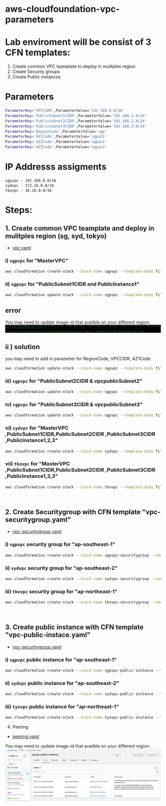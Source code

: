 # aws-cloudfoundation-vpc-parameters

# Lab enviroment will be consist of 3 CFN templates: 
1. Create common VPC teamplate to deploy in mulitples region 
2. Create Security groups
3. Create Public instances

# Parameters 
```bash
ParameterKey='VPCCIDR',ParameterValue='192.168.0.0/16'
ParameterKey='PublicSubnet1CIDR',ParameterValue='192.168.1.0/24'
ParameterKey='PublicSubnet2CIDR',ParameterValue='192.168.2.0/24'
ParameterKey='PublicSubnet3CIDR',ParameterValue='192.168.3.0/24'
ParameterKey='RegionCode',ParameterValue='sgp'
ParameterKey='AZ1Code',ParameterValue='sgpaz1'
ParameterKey='AZ2Code',ParameterValue='sgpaz2'
ParameterKey='AZ3Code',ParameterValue='sgpaz3'
```

# IP Addresss assigments 
```
sgpvpc - 192.168.0.0/16
sydvpc - 172.16.0.0/16
tkovpc - 10.10.0.0/16
```

# Steps: 

## 1. Create common VPC teamplate and deploy in mulitples region (sg, syd, tokyo)
- [vpc.yaml](./Templates/vpc.yaml)

### i)  `sgpvpc` for "MasterVPC" 

```bash
aws cloudformation create-stack --stack-name sgpvpc --template-body file://vpc.yaml --parameters ParameterKey='VPCCIDR',,ParameterValue='192.168.0.0/16'
```
### ii) `sgpvpc` for "PublicSubnet1CIDR and PublicInstance1" 

```bash
aws cloudformation update-stack --stack-name sgpvpc --template-body file://vpc.yaml --parameters ParameterKey='PublicSubnet1CIDR',ParameterValue='192.168.1.0/24'
```
## error
You may need to update image-id that availble on your different region.
![Error image](outputs-images/error1.png)

## ii ) solution
you may need to add in parameter for RegionCode, VPCCIDR, AZ1Code

```bash
aws cloudformation update-stack --stack-name sgpvpc --template-body file://vpc.yaml --parameters ParameterKey='PublicSubnet1CIDR',ParameterValue='192.168.1.0/24' ParameterKey='RegionCode',ParameterValue='sgp' ParameterKey='AZ1Code',ParameterValue='sgpaz1' ParameterKey='VPCCIDR',ParameterValue='192.168.0.0/16'
```

### iii) `sgpvpc` for "PublicSubnet2CIDR & vpcpublicSubnet2"

```bash
aws cloudformation update-stack --stack-name sgpvpc --template-body file://vpc.yaml --parameters ParameterKey='PublicSubnet1CIDR',ParameterValue='192.168.1.0/24' ParameterKey='RegionCode',ParameterValue='sgp' ParameterKey='AZ1Code',ParameterValue='sgpaz1' ParameterKey='VPCCIDR',ParameterValue='192.168.0.0/16' ParameterKey='PublicSubnet2CIDR',ParameterValue='192.168.2.0/24' ParameterKey='AZ2Code',ParameterValue='sgpaz2' ParameterKey='PublicSubnet3CIDR'
```


### iv) `sgpvpc` for "PublicSubnet3CIDR & vpcpublicSubnet3"

```bash
aws cloudformation update-stack --stack-name sgpvpc --template-body file://vpc.yaml --parameters ParameterKey='PublicSubnet1CIDR',ParameterValue='192.168.1.0/24' ParameterKey='RegionCode',ParameterValue='sgp' ParameterKey='AZ1Code',ParameterValue='sgpaz1' ParameterKey='VPCCIDR',ParameterValue='192.168.0.0/16' ParameterKey='PublicSubnet2CIDR',ParameterValue='192.168.2.0/24' ParameterKey='AZ2Code',ParameterValue='sgpaz2' ParameterKey='PublicSubnet3CIDR',ParameterValue='192.168.3.0/24' ParameterKey='AZ3Code',ParameterValue='sgpaz3'
```

### vi) `sydvpc` for "MasterVPC ,PublicSubnet1CIDR,PublicSubnet2CIDR ,PublicSubnet3CIDR ,PublicInstance1,2,3" 

```bash 
aws cloudformation create-stack --stack-name sydvpc --template-body file://vpc.yaml --parameters ParameterKey='VPCCIDR',ParameterValue='172.16.0.0/16' ParameterKey='PublicSubnet1CIDR',ParameterValue='172.16.1.0/24' ParameterKey='PublicSubnet2CIDR',ParameterValue='172.16.2.0/24' ParameterKey='PublicSubnet3CIDR',ParameterValue='172.16.3.0/24' ParameterKey='RegionCode',ParameterValue='syd' ParameterKey='AZ1Code',ParameterValue='sydaz1' ParameterKey='AZ2Code',ParameterValue='sydaz2' ParameterKey='AZ3Code',ParameterValue='sydaz3' --region ap-southeast-2
```


### vii) `tkovpc` for "MasterVPC ,PublicSubnet1CIDR,PublicSubnet2CIDR ,PublicSubnet3CIDR ,PublicInstance1,2,3" 
```bash 
aws cloudformation create-stack --stack-name tkovpc --template-body file://vpc.yaml --parameters ParameterKey='VPCCIDR',ParameterValue='10.10.0.0/16' ParameterKey='PublicSubnet1CIDR',ParameterValue='10.10.1.0/24' ParameterKey='PublicSubnet2CIDR',ParameterValue='10.10.2.0/24' ParameterKey='PublicSubnet3CIDR',ParameterValue='10.10.3.0/24' ParameterKey='RegionCode',ParameterValue='tko' ParameterKey='AZ1Code',ParameterValue='tkoaz1' ParameterKey='AZ2Code',ParameterValue='tkoaz2' ParameterKey='AZ3Code',ParameterValue='tkoaz3' --region ap-northeast-1
```

<br>

## 2. Create Securitygroup with CFN template "vpc-securitygroup.yaml"
- [vpc-securitygroup.yaml](./Templates/vpc-securitygroup.yaml)

### i) `sgpvpc` security group for "ap-southeast-1" 
```bash
aws cloudformation create-stack --stack-name sgpvpc-securitygroup --template-body file://vpc-securitygroup.yaml --parameters ParameterKey='vpcStackName',ParameterValue='sgpvpc' --region ap-southeast-1
```

### ii) `sydvpc` security group for "ap-southeast-2" 
```bash 
aws cloudformation create-stack --stack-name sydvpc-securitygroup --template-body file://vpc-securitygroup.yaml --parameters ParameterKey='vpcStackName',ParameterValue='sydvpc' --region ap-southeast-2
```

### iii) `tkovpc` security group for "ap-northeast-1" 
```bash
aws cloudformation create-stack --stack-name tkovpc-securitygroup --template-body file://vpc-securitygroup.yaml --parameters ParameterKey='vpcStackName',ParameterValue='tkovpc' --region ap-northeast-1
```

<br>

## 3. Create public instance with CFN template "vpc-public-instace.yaml"
- [vpc-securitygroup.yaml](./Templates/vpc-public-instance.yaml)

### i) `sgpvpc` public instance for "ap-southeast-1" 

```bash
aws cloudformation create-stack --stack-name sgpvpc-public-instance --template-body file://vpc-public-instance.yaml --parameters ParameterKey='vpcsecurityGroupStackName',ParameterValue='sgpvpc-securitygroup' ParameterKey='vpcStackName',ParameterValue='sgpvpc' --region ap-southeast-1
```

### ii) `sydvpc` public instance for "ap-southeast-2" 

```bash
aws cloudformation create-stack --stack-name sydvpc-public-instance --template-body file://vpc-public-instance.yaml --parameters ParameterKey='vpcsecurityGroupStackName',ParameterValue='sydvpc-securitygroup' ParameterKey='vpcStackName',ParameterValue='sydvpc' --region ap-southeast-1
```

### iii) `tyovpc` public instance for "ap-northeast-1" 

```bash
aws cloudformation create-stack --stack-name tyovpc-public-instance --template-body file://vpc-public-instance.yaml --parameters ParameterKey='vpcsecurityGroupStackName',ParameterValue='tkovpc-securitygroup' ParameterKey='vpcStackName',ParameterValue='tkovpc' --region ap-northeast-1
```
4. Peering 
- [peering.yaml](./Templates/peering.yaml)

You may need to update image-id that availble on your different region.
![header image](outputs-images/instance-imageid-err-01.png)
